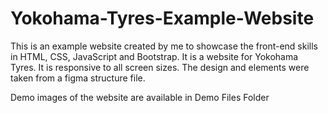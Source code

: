 # Yokohama-Tyres-Example-Website
This is an example website created by me to showcase the front-end skills in HTML, CSS, JavaScript and Bootstrap. It is a website for Yokohama Tyres.
It is responsive to all screen sizes. The design and elements were taken from a figma structure file.

Demo images of the website are available in Demo Files Folder
